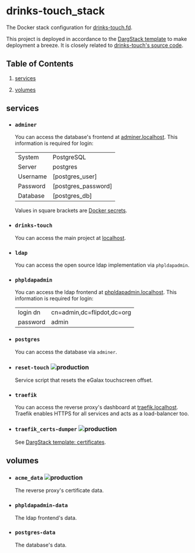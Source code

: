 # drinks-touch_stack


The Docker stack configuration for [drinks-touch.fd](https://drinks-touch.fd/).

This project is deployed in accordance to the [DargStack template](https://github.com/dargmuesli/dargstack_template/) to make deployment a breeze. It is closely related to [drinks-touch's source code](https://github.com/flipdot/drinks-touch/).

## Table of Contents


 1. [services](#services)
    
 2. [volumes](#volumes)
    

## services


 - ### `adminer`
    
    You can access the database's frontend at [adminer.localhost](https://adminer.localhost/).
    This information is required for login:
    
    |          |                     |
    | -------- | ------------------- |
    | System   | PostgreSQL          |
    | Server   | postgres            |
    | Username | [postgres_user]     |
    | Password | [postgres_password] |
    | Database | [postgres_db]       |
    
    Values in square brackets are [Docker secrets](https://docs.docker.com/engine/swarm/secrets/).
    
 - ### `drinks-touch`
    
    You can access the main project at [localhost](http://localhost/).
    
 - ### `ldap`
    
    You can access the open source ldap implementation via `phpldapadmin`.
    
 - ### `phpldapadmin`
    
    You can access the ldap frontend at [phpldapadmin.localhost](http://phpldapadmin.localhost/).
    This information is required for login:
    
    |          |                            |
    | -------- | -------------------------- |
    | login dn | cn=admin,dc=flipdot,dc=org |
    | password | admin                      |
    
 - ### `postgres`
    
    You can access the database via `adminer`.
    
 - ### `reset-touch` ![production](https://img.shields.io/badge/-production-informational.svg?style=flat-square)
    
    Service script that resets the eGalax touchscreen offset.
    
 - ### `traefik`
    
    You can access the reverse proxy's dashboard at [traefik.localhost](https://traefik.localhost/).
    Traefik enables HTTPS for all services and acts as a load-balancer too.
    
 - ### `traefik_certs-dumper` ![production](https://img.shields.io/badge/-production-informational.svg?style=flat-square)
    
    See [DargStack template: certificates](https://github.com/dargmuesli/dargstack_template/#certificates).
    

## volumes


 - ### `acme_data` ![production](https://img.shields.io/badge/-production-informational.svg?style=flat-square)
    
    The reverse proxy's certificate data.
    
 - ### `phpldapadmin-data`
    
    The ldap frontend's data.
    
 - ### `postgres-data`
    
    The database's data.
    

